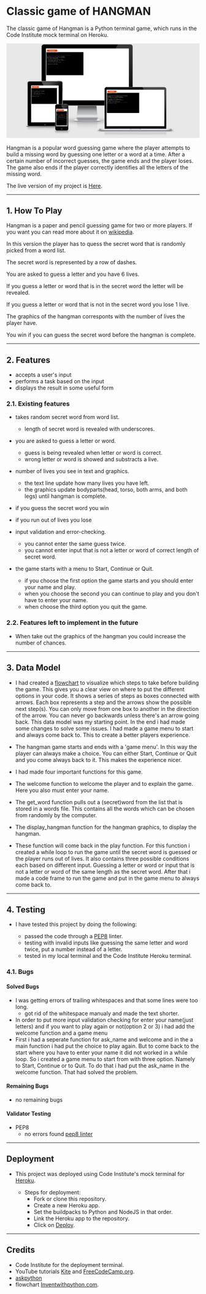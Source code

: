 # Classic game of HANGMAN

The classic game of Hangman is a Python terminal game, which runs in the Code Institute mock terminal on Heroku.

![Hangman](i-am-responsive/i-am-responsive.png)


Hangman is a popular word guessing game where the player attempts to build a missing word by guessing one letter or a word at a time.
After a certain number of incorrect guesses, the game ends and the player loses.
The game also ends if the player correctly identifies all the letters of the missing word.

The live version of my project is [Here](https://hangman-msp3.herokuapp.com/).

---

## 1. How To Play

Hangman is a paper and pencil guessing game for two or more players. If you want you can read more about it on [wikipedia](https://en.wikipedia.org/wiki/Hangman_(game)).

In this version the player has to quess the secret word that is randomly picked from a word list.

The secret word is represented by a row of dashes.

You are asked to guess a letter and you have 6 lives.

If you guess a letter or word that is in the secret word the letter will be revealed.

If you guess a letter or word that is not in the secret word you lose 1 live.

The graphics of the hangman corresponts with the number of lives the player have.

You win if you can guess the secret word before the hangman is complete.

---

## 2. Features

- accepts a user's input
- performs a task based on the input
- displays the result in some useful form

### 2.1. Existing features

- takes random secret word from word list.
    - length of secret word is revealed with underscores.

- you are asked to guess a letter or word.
    - guess is being revealed when letter or word is correct.
    - wrong letter or word is showed and substracts a live.

- number of lives you see in text and graphics.
    - the text line update how many lives you have left.
    - the graphics update bodyparts(head, torso, both arms, and both legs) until hangman is complete.

- if you guess the secret word you win

- if you run out of lives you lose

- input validation and error-checking.
    - you cannot enter the same guess twice.
    - you cannot enter input that is not a letter or word of correct length of secret word.

- the game starts with a menu to Start, Continue or Quit.
    - if you choose the first option the game starts and you should enter your name and play.
    - when you choose the second you can continue to play and you don't have to enter your name.
    - when choose the third option you quit the game.

### 2.2. Features left to implement in the future 

- When take out the graphics of the hangman you could increase the number of chances.

---

## 3. Data Model

- I had created a [flowchart](flowchart-hangman/hangman-program-flowchart.png) to visualize which steps to take before building the game. 
  This gives you a clear view on where to put the different options in your code.
  It shows a series of steps as boxes connected with arrows. Each box represents a step and the arrows show the possible next
  step(s). You can only move from one box to another in the direction of the arrow. You can never go backwards unless there's an arrow going back.
  This data model was my starting point. In the end i had made some changes to solve some issues. I had made a game menu to start and always come back to. This to create a better players experience.

- The hangman game starts and ends with a 'game menu'. In this way the player can always make a choice. You can either Start, Continue or Quit and you come always back  to it. This makes the experience nicer.
- I had made four important functions for this game.
- The welcome function to welcome the player and to explain the game. Here you also must enter your name.
- The get_word function pulls out a (secret)word from the list that is stored in a words file. This contains all the words which can be chosen from randomly by the computer.
- The display_hangman function for the hangman graphics, to display the hangman. 
- These function will come back in the play function. For this function i created a while loop to run the game until the secret word is guessed
  or the player runs out of lives. It also contains three possible conditions each based on different input. Guessing a letter or word or input that is not a letter or word of the same length as the secret word. After that i made a code frame to run the game and put in the game menu to always come back to. 

---

## 4. Testing

- I have tested this project by doing the following:

    - passed the code through a [PEP8](http://pep8online.com/checkresult) linter.
    - testing with invalid inputs like guessing the same letter and word twice, put a number instead of a letter.
    - tested in my local terminal and the Code Institute Heroku terminal.

### 4.1. Bugs

#### Solved Bugs

- I was getting errors of trailing whitespaces and that some lines were too long.
    - got rid of the whitespace manualy and made the text shorter.
- In order to put more input validation checking for enter your name(just letters)
 and if you want to play again or not(option 2 or 3) i had add the welcome function and a game menu
- First i had a seperate function for ask_name and welcome and in the a main function i had put the choice to play again. But to come back to the start where you have to enter your name it did not worked in a while loop. So i created a game menu to start from with three option. Namely to Start, Continue or to Quit. To do that i had put the ask_name in the welcome function. That had solved the problem.

#### Remaining Bugs

- no remaining bugs

#### Validator Testing

- PEP8
    - no errors found [pep8 linter](pep8-linter/pep8-linter.png)

---

## Deployment

- This project was deployed using Code Institute's mock terminal for [Heroku](https://www.heroku.com/).

    - Steps for deployment:
        - Fork or clone this repository.
        - Create a new Heroku app.
        - Set the buildpacks to Python and NodeJS in that order.
        - Link the Heroku app to the repository.
        - Click on [Deploy](https://hangman-msp3.herokuapp.com/).

---

## Credits

- Code Institute for the deployment terminal.
- YouTube tutorials [Kite](https://www.youtube.com/watch?v=m4nEnsavl6w&t=191s) and [FreeCodeCamp.org](https://www.youtube.com/watch?v=8ext9G7xspg).
- [askpython](https://www.askpython.com/python/examples/hangman-game-in-python)
- flowchart [Inventwithpython.com](https://inventwithpython.com/invent4thed/chapter7.html).


